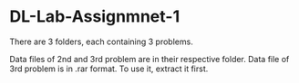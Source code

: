 # DL-Lab-Assignmnet-1

There are 3 folders, each containing 3 problems.

Data files of 2nd and 3rd problem are in their respective folder.
Data file of 3rd problem is in .rar format. To use it, extract it first.
